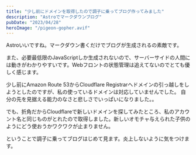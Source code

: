 ```yaml
---
title: "少し前にドメインを取得したので調子に乗ってブログ作ってみました"
description: "Astroでマークダウンブログ"
pubDate: "2023/04/28"
heroImage: "/pigeon-gopher.avif"
---
```


Astroいいですね。マークダウン書くだけでブログが生成されるの素敵です。

また、必要最低限のJavaScriptしか生成されないので、サーバーサイドの人間には動きがわかりやすいです。Webフロントの状態管理は追えてないのでとても優しく感じます。

少し前にAmazon Route 53からCloudflare Registrarへドメインの引っ越しをしようとしたのですが、私の使っているドメインは対応していませんでした。
自分の先を見据える能力のなさと悲しさでいっぱいになりました。。

でも、折角だからCloudflareで新しいドメインを探してみたところ、私のアカウント名と同じものがとれたので取得しました。新しいオモチャ与えられた子供のようにどう使おうかワクワクが止まりません。

ということで調子に乗ってブログはじめて見ます。炎上しないように気をつけます。
